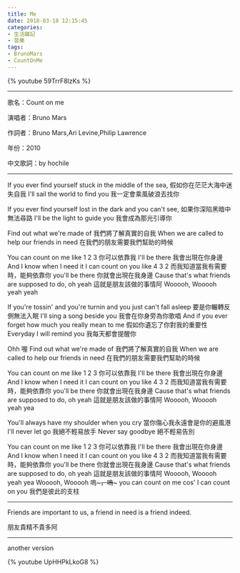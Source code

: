 ```yaml
---
title: Me
date: 2018-03-18 12:15:45
categories:
- 生活雜記
- 音樂
tags:
- BrunoMars
- CountOnMe
---
```


{% youtube 59TrrF8lzKs %}

***************

歌名：Count on me

演唱者：Bruno Mars

作詞者：Bruno Mars,Ari Levine,Philip Lawrence

年份：2010

中文歌詞：by hochile

**************************************************************

If you ever find yourself stuck in the middle of the sea,
假如你在茫茫大海中迷失自我
I'll sail the world to find you
我一定會乘風破浪去找你

If you ever find yourself lost in the dark and you can't see,
如果你深陷黑暗中無法尋路
I'll be the light to guide you
我會成為那光引導你

Find out what we're made of
我們將了解真實的自我
When we are called to help our friends in need
在我們的朋友需要我們幫助的時候

You can count on me like 1 2 3
你可以依靠我
I'll be there
我會出現在你身邊
And I know when I need it I can count on you like 4 3 2
而我知道當我有需要時，能夠依靠你
you'll be there
你就會出現在我身邊
Cause that's what friends are supposed to do, oh yeah
這就是朋友該做的事情阿
Wooooh, Wooooh yeah yeah

If you're tossin' and you're turnin and you just can't fall asleep
要是你輾轉反側無法入眠
I'll sing a song beside you
我會在你身旁為你歌唱
And if you ever forget how much you really mean to me
假如你遺忘了你對我的重要性
Everyday I will remind you
我每天都會提醒你

Ohh
喔
Find out what we're made of
我們將了解真實的自我
When we are called to help our friends in need
在我們的朋友需要我們幫助的時候

You can count on me like 1 2 3
你可以依靠我
I'll be there
我會出現在你身邊
And I know when I need it I can count on you like 4 3 2
而我知道當我有需要時，能夠依靠你
you'll be there
你就會出現在我身邊
Cause that's what friends are supposed to do, oh yeah
這就是朋友該做的事情阿
Wooooh, Wooooh yeah yea

You'll always have my shoulder when you cry
當你傷心我永遠會是你的避風港
I'll never let go
我絕不輕易放手
Never say goodbye
絕不輕易告別

You can count on me like 1 2 3
你可以依靠我
I'll be there
我會出現在你身邊
And I know when I need it I can count on you like 4 3 2
而我知道當我有需要時，能夠依靠你
you'll be there
你就會出現在我身邊
Cause that's what friends are supposed to do, oh yeah
這就是朋友該做的事情阿
Wooooh, Wooooh yeah yea
Wooooh, Wooooh
嗚~~~，嗚~~~
you can count on me cos' I can count on you
我們是彼此的支柱

*************************************************

Friends are important to us, a friend in need is a friend indeed.

朋友貴精不貴多阿

**************************************************

another version

{% youtube UpHHPkLkoG8 %}